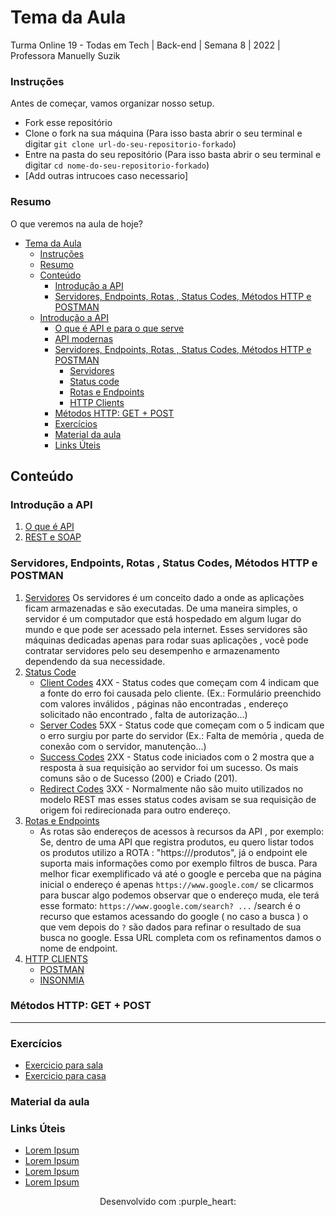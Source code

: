 
# Tema da Aula

Turma Online 19 - Todas em Tech  | Back-end | Semana 8 | 2022 | Professora Manuelly Suzik

### Instruções
Antes de começar, vamos organizar nosso setup.
* Fork esse repositório 
* Clone o fork na sua máquina (Para isso basta abrir o seu terminal e digitar `git clone url-do-seu-repositorio-forkado`)
* Entre na pasta do seu repositório (Para isso basta abrir o seu terminal e digitar `cd nome-do-seu-repositorio-forkado`)
* [Add outras intrucoes caso necessario]

### Resumo
O que veremos na aula de hoje?
- [Tema da Aula](#tema-da-aula)
    - [Instruções](#instruções)
    - [Resumo](#resumo)
  - [Conteúdo](#conteúdo)
    - [Introdução a API](#introdução-a-api)
    - [Servidores, Endpoints, Rotas , Status Codes, Métodos HTTP e POSTMAN](#servidores-endpoints-rotas--status-codes-métodos-http-e-postman)
  - [Introdução a API](#introdução-a-api-1)
      - [O que é API e para o que serve](#o-que-é-api-e-para-o-que-serve)
      - [API modernas](#api-modernas)
    - [Servidores, Endpoints, Rotas , Status Codes, Métodos HTTP e POSTMAN](#servidores-endpoints-rotas--status-codes-métodos-http-e-postman-1)
      - [Servidores](#servidores)
      - [Status code](#status-code)
      - [Rotas e Endpoints](#rotas-e-endpoints)
      - [HTTP Clients](#http-clients)
    - [Métodos HTTP: GET + POST](#métodos-http-get--post)
    - [Exercícios](#exercícios)
    - [Material da aula](#material-da-aula)
    - [Links Úteis](#links-úteis)

## Conteúdo
### Introdução a API 
1. [O que é API](#api-pra-que-serve)
2. [REST e SOAP](#o-que-e-rest)
### Servidores, Endpoints, Rotas , Status Codes, Métodos HTTP e POSTMAN 
1. [Servidores](https://www.controle.net/faq/o-que-sao-servidores)
    Os servidores é um conceito dado a onde as aplicações ficam armazenadas e são executadas. De uma maneira simples, o servidor é um computador que está hospedado em algum lugar do mundo e que pode ser acessado pela internet. Esses servidores são máquinas dedicadas apenas para rodar suas aplicações , você pode contratar servidores pelo seu desempenho e armazenamento dependendo da sua necessidade.
2. [Status Code](#status-code)
   * [Client Codes](https://developer.mozilla.org/en-US/docs/Web/HTTP/Status#client_error_responses)
    4XX - Status codes que começam com 4 indicam que a fonte do erro foi causada pelo cliente. (Ex.: Formulário preenchido com valores inválidos , páginas não encontradas , endereço solicitado não encontrado , falta de autorização...)
   * [Server Codes](https://developer.mozilla.org/en-US/docs/Web/HTTP/Status#server_error_responses)
    5XX - Status code que começam com o 5 indicam que o erro surgiu por parte do servidor (Ex.: Falta de memória , queda de conexão com o servidor, manutenção...)
   * [Success Codes](https://developer.mozilla.org/en-US/docs/Web/HTTP/Status#successful_responses)
    2XX - Status code iniciados com o 2 mostra que a resposta à sua requisição ao servidor foi um sucesso. Os mais comuns são o de Sucesso (200) e Criado (201).
   * [Redirect Codes](https://developer.mozilla.org/en-US/docs/Web/HTTP/Status#redirection_messages)
    3XX - Normalmente não são muito utilizados no modelo REST mas esses status codes avisam se sua requisição de origem foi redirecionada para outro endereço.
3. [Rotas e Endpoints]()
     - As rotas são endereços de acessos à recursos da API , por exemplo: Se, dentro de uma API que registra produtos, eu quero listar todos os produtos utilizo a ROTA : "https://<baseURL da api>/produtos", já o endpoint ele suporta mais informações como por exemplo filtros de busca.
        Para melhor ficar exemplificado vá até o google e perceba que na página inicial o endereço é apenas `https://www.google.com/` se clicarmos para buscar algo podemos observar que o endereço muda, ele terá esse formato: `https://www.google.com/search? ...` /search é o recurso que estamos acessando do google ( no caso a busca ) o que vem depois do `?` são dados para refinar o resultado de sua busca no google. Essa URL completa com os refinamentos damos o nome de endpoint.
4. [HTTP CLIENTS](#http-clients)
   * [POSTMAN](https://www.postman.com/)
   * [INSONMIA](https://insomnia.rest/)
   
### Métodos HTTP: GET + POST

***
### Exercícios 
* [Exercicio para sala](/exercicios/para-sala/)
* [Exercicio para casa](/exercicios/para-casa/)

### Material da aula 

### Links Úteis
- [Lorem Ipsum](https://www.lipsum.com/feed/html)
- [Lorem Ipsum](https://www.lipsum.com/feed/html)
- [Lorem Ipsum](https://www.lipsum.com/feed/html)
- [Lorem Ipsum](https://www.lipsum.com/feed/html)


<p align="center">
Desenvolvido com :purple_heart:  
</p>

